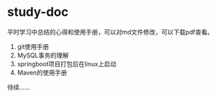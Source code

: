 # study-doc

平时学习中总结的心得和使用手册，可以对md文件修改，可以下载pdf查看。

1. git使用手册
2. MySQL事务的理解
3. springboot项目打包后在linux上启动
4. Maven的使用手册

待续……

